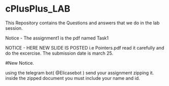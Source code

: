 # cPlusPlus_LAB

This Repository contains the Questions and answers that we do in the lab session.

Notice - The assignment1 is the pdf named Task1



NOTICE - HERE NEW SLIDE IS POSTED i.e Pointers.pdf  read it carefully and do the excercise. The submission date is march 25. 


#New Notice.

using the telegram bot( @Elicasebot ) send your assignment zipping it.
inside the zipped document you must include your name and id.
